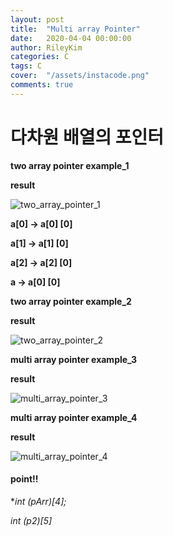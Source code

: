 ```yaml
---
layout: post
title:  "Multi array Pointer"
date:   2020-04-04 00:00:00
author: RileyKim
categories: C
tags: C
cover:  "/assets/instacode.png"
comments: true
---
```


# 다차원 배열의 포인터

**two array pointer example_1**

<script src="https://gist.github.com/RileyKim/b6fd6f6fa360b023d88c76ae41392275.js"></script>

**result**

![two_array_pointer_1](https://user-images.githubusercontent.com/24997255/73252505-32eb4700-41fe-11ea-9fd0-e8e83b16b6f6.PNG)



**a[0] -> a[0] [0]**

**a[1] -> a[1] [0]**

**a[2] -> a[2] [0]**

**a -> a[0] [0]**



**two array pointer example_2**

<script src="https://gist.github.com/RileyKim/9aa93ac7a991c1159b48d1fc613ea1c2.js"></script>

**result**

![two_array_pointer_2](https://user-images.githubusercontent.com/24997255/73253008-08e65480-41ff-11ea-9775-13da325cbe0c.PNG)



**multi array pointer example_3**

<script src="https://gist.github.com/RileyKim/6ce83802aec5f42a24e0171c55cb263d.js"></script>

**result**

![multi_array_pointer_3](https://user-images.githubusercontent.com/24997255/73415058-15c88c80-4354-11ea-8ec9-306b1a4dfe50.PNG)



**multi array pointer example_4**

<script src="https://gist.github.com/RileyKim/2a2906d88e4dacd08cab94e4a96be682.js"></script>

**result**

![multi_array_pointer_4](https://user-images.githubusercontent.com/24997255/73425382-d494a480-4374-11ea-87aa-db59bd528f39.PNG)





#### point!!

**int (*pArr)[4];**

**int* (*p2)[5]**

